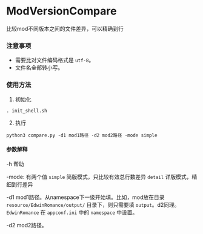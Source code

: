 # ModVersionCompare
比较mod不同版本之间的文件差异，可以精确到行

### 注意事项
- 需要比对文件编码格式是 `utf-8`。
- 文件名全部转小写。

### 使用方法

1. 初始化
```
. init_shell.sh
```

2. 执行
```
python3 compare.py -d1 mod1路径 -d2 mod2路径 -mode simple
```

#### 参数解释

-h 帮助

-mode: 有两个值
`simple` 简版模式，只比较有效总行数差异
`detail` 详版模式，精细到行差异

-d1 mod1路径。从namespace下一级开始填。比如，mod放在目录 `resource/EdwinRomance/output/` 目录下，则只需要填 `output`。d2同理。
`EdwinRomance` 在 `appconf.ini` 中的 `namespace` 中设置。

-d2 mod2路径。